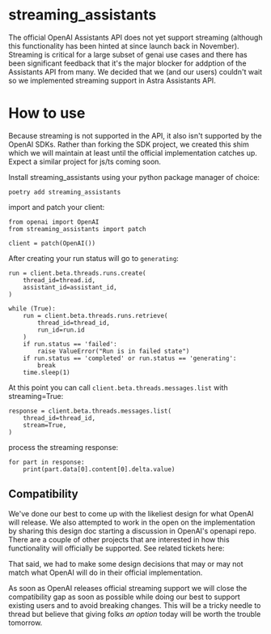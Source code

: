 # streaming_assistants

The official OpenAI Assistants API does not yet support streaming (although this functionality has been hinted at since launch back in November). Streaming is critical for a large subset of genai use cases and there has been significant feedback that it's the major blocker for addption of the Assistants API from many. We decided that we (and our users) couldn't wait so we implemented streaming support in Astra Assistants API.

# How to use    

Because streaming is not supported in the API, it also isn't supported by the OpenAI SDKs. Rather than forking the SDK project, we created this shim which we will maintain at least until the official implementation catches up. Expect a similar project for js/ts coming soon.

Install streaming_assistants using your python package manager of choice:

```
poetry add streaming_assistants
```


import and patch your client:

```
from openai import OpenAI
from streaming_assistants import patch

client = patch(OpenAI())

```


After creating your run status will go to `generating`:
```
run = client.beta.threads.runs.create(
    thread_id=thread.id,
    assistant_id=assistant_id,
)

while (True):
    run = client.beta.threads.runs.retrieve(
        thread_id=thread_id,
        run_id=run.id
    )
    if run.status == 'failed':
        raise ValueError("Run is in failed state")
    if run.status == 'completed' or run.status == 'generating':
        break
    time.sleep(1)
```

At this point you can call `client.beta.threads.messages.list` with streaming=True:

```
response = client.beta.threads.messages.list(
    thread_id=thread_id,
    stream=True,
)
```

process the streaming response:

```
for part in response:
    print(part.data[0].content[0].delta.value)
```


## Compatibility

We've done our best to come up with the likeliest design for what OpenAI will release. We also attempted to work in the open on the implementation by sharing this design doc starting a discussion in OpenAI's openapi repo. There are a couple of other projects that are interested in how this functionality will officially be supported. See related tickets here: 

That said, we had to make some design decisions that may or may not match what OpenAI will do in their official implementation.


As soon as OpenAI releases official streaming support we will close the compatibility gap as soon as possible while doing our best to support existing users and to avoid breaking changes. This will be a tricky needle to thread but believe that giving folks *an option* today will be worth the trouble tomorrow.
